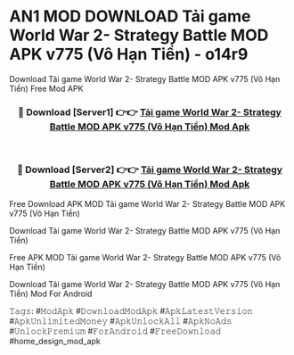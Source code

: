 # AN1 MOD DOWNLOAD Tải game World War 2- Strategy Battle MOD APK v775 (Vô Hạn Tiền) - o14r9
Download Tải game World War 2- Strategy Battle MOD APK v775 (Vô Hạn Tiền) Free Mod APK

<div align="center">
<h3>🔴 Download [Server1] 👉👉 <a href="https://apk-comot.site?title=Tải_game_World_War_2-_Strategy_Battle_MOD_APK_v775_(Vô_Hạn_Tiền)">Tải game World War 2- Strategy Battle MOD APK v775 (Vô Hạn Tiền) Mod Apk</a></h3><br>

<h3>🔴 Download [Server2] 👉👉 <a href="https://apk-comot.site?title=Tải_game_World_War_2-_Strategy_Battle_MOD_APK_v775_(Vô_Hạn_Tiền)">Tải game World War 2- Strategy Battle MOD APK v775 (Vô Hạn Tiền) Mod Apk</a></h3>
</div>


Free Download APK MOD Tải game World War 2- Strategy Battle MOD APK v775 (Vô Hạn Tiền)

Download Tải game World War 2- Strategy Battle MOD APK v775 (Vô Hạn Tiền) 

Free APK MOD Tải game World War 2- Strategy Battle MOD APK v775 (Vô Hạn Tiền) 

Download Tải game World War 2- Strategy Battle MOD APK v775 (Vô Hạn Tiền) Mod For Android

𝚃𝚊𝚐𝚜: #𝙼𝚘𝚍𝙰𝚙𝚔 #𝙳𝚘𝚠𝚗𝚕𝚘𝚊𝚍𝙼𝚘𝚍𝙰𝚙𝚔 #𝙰𝚙𝚔𝙻𝚊𝚝𝚎𝚜𝚝𝚅𝚎𝚛𝚜𝚒𝚘𝚗 #𝙰𝚙𝚔𝚄𝚗𝚕𝚒𝚖𝚒𝚝𝚎𝚍𝙼𝚘𝚗𝚎𝚢 #𝙰𝚙𝚔𝚄𝚗𝚕𝚘𝚌𝚔𝙰𝚕𝚕 #𝙰𝚙𝚔𝙽𝚘𝙰𝚍𝚜 #𝚄𝚗𝚕𝚘𝚌𝚔𝙿𝚛𝚎𝚖𝚒𝚞𝚖 #𝙵𝚘𝚛𝙰𝚗𝚍𝚛𝚘𝚒𝚍 #𝙵𝚛𝚎𝚎𝙳𝚘𝚠𝚗𝚕𝚘𝚊𝚍 #home_design_mod_apk